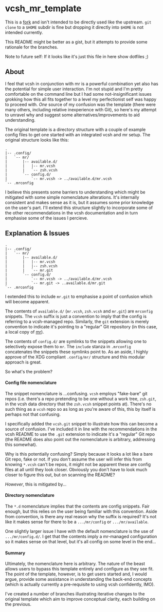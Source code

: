 vcsh_mr_template
================

This is a [fork](https://github.com/RichiH/vcsh_mr_template) and isn't
intended to be directly used like the upstream. `git clone` to a
`$HOME` subdir is fine but dropping it directly into `$HOME` is not
intended currently.

This README might be better as a gist, but it attempts to provide some
rationale for the branches.

Note to future self: If it looks like it's just this file in here show
dotfiles ;)

About
-----

I feel that vcsh in conjunction with mr is a powerful combination
yet also has the potential for simple user interaction. I'm not
stupid and I'm pretty comfortable on the command line but I had some
not-insignificant issues grokking how this all fits together to a
level my perfectionist self was happy to proceed with. *One* source of
my confusion was the template (there were many others, including
relative inexperience with Git), so here's my attempt to unravel why
and suggest some alternatives/improvements to aid understanding.

The original template is a directory structure with a couple of
example config files to get one started with an integrated vcsh and
mr setup. The original structure looks like this:

	.
	|-- .config/
	|   `-- mr/
	|       |-- available.d/
	|       |   |-- mr.vcsh
	|       |   `-- zsh.vcsh
	|       `-- config.d/
	|           `-- mr.vcsh -> ../available.d/mr.vcsh
	`-- .mrconfig

I believe this presents some barriers to understanding which might be
mitigated with some simple nomenclature alterations. It's internally
consistent and makes sense as it is, but it assumes some prior
knowledge on the user's part. I'll extend this structure slightly to
incorporate some of the other recommendations in the vcsh
documentation and in turn emphasise some of the issues I percieve.

Explanation & Issues
--------------------
	.
	|-- .config/
	|   `-- mr/
	|       |-- available.d/
	|       |   |-- mr.vcsh
	|		|	|-- zsh.vcsh
	|       |   `-- mr.git
	|       `-- config.d/
	|           `-- mr.vcsh -> ../available.d/mr.vcsh
	|			`-- mr.git -> ..available.d/mr.git
	`-- .mrconfig

I extended this to include `mr.git` to emphasise a point of confusion
which will become apparent.

The contents of `available.d/` (`mr.vcsh`, `zsh.vcsh` and `mr.git`)
are `mrconfig` snippets. The `vcsh` suffix is just a convention to
imply that the config is referring to a  vcsh-managed repo. Similarly,
the `git` extension is merely convention to indicate it's pointing to
a "regular" Git repository (in this case, a local copy of [mr](https://github.com/joeyh/myrepos)). 

The contents of `config.d/` are symlinks to the snippets allowing one
to selectively expose them to `mr`. The `include` stanza in
`.mrconfig` concatenates the snippets these symlinks point to. As an
aside, I highly approve of the XDG compliant `.config/mr/` structure
and this modular approach is great.

So what's the problem?

#### Config file nomenclature

The snippet nomenclature is ...confusing. `vcsh` employs "fake-bare"
git repos (i.e. there's a repo pretending to be one without a work
tree, `zsh.git`, in the vcsh data directory that the `zsh.vcsh`
snippet points at). There's no such thing as a `vcsh` repo so as long
as you're aware of this, this by itself is perhaps not that confusing.

I specifically added the `vcsh.git` snippet to illustrate how this can
become a source of confusion. I've included it in line with the
recommendations in the vcsh README to use the `.git` extension to
indicate it's a "regular" Git repo (the README does also point out the
nomenclature is arbitrary, addressing this somewhat).

Why is this potentially confusing? Simply because it looks a lot like
a bare Git repo, fake or not. If you don't assume the user will infer
this from knowing `*.vcsh` can't be repos, it might not be apparent
these are config files at all until they look closer. Obviously you
don't have to look much closer to figure this out, but on scanning the
README?

*However*, this is mitigated by...

#### Directory nomenclature

The `*.d` nomenclature implies that the contents are config
snippets. Fair enough, but this relies on the user being familiar with
this convention. Aside from convention, is there any real reason why
the suffix is required? It's not like it makes sense for there to be a
`.../mr/config` or `.../mr/available`. 

One slightly larger issue I have with the default nomenclature is the
use of `.../mr/config.d/`. I get that the contents imply a mr-managed
configuration so it makes sense on that level, but it's all config on
some level in the end...

#### Summary

Ultimately, the nomenclature here is arbitrary. The nature of the
beast allows users to bypass this template entirely and configure as
they see fit. The point of the template, however, is to get users
started and, I would argue, provide some assistance in understanding
the back-end concepts (which is actually currently a pre-requisite to
using vcsh confidently, IMO). 

I've created a number of branches illustrating iterative changes to
the original template which aim to improve conceptual clarity, each
building on the previous.
